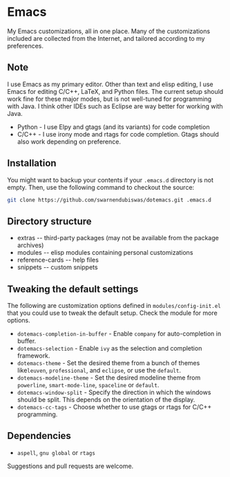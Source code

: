 # Emacs

My Emacs customizations, all in one place. Many of the customizations included are collected from the Internet, and tailored according to my preferences.

## Note

I use Emacs as my primary editor. Other than text and elisp editing, I use Emacs for editing C/C++, LaTeX, and Python files. The current setup should work fine for these major modes, but is not well-tuned for programming with Java. I think other IDEs such as Eclipse are way better for working with Java.

* Python - I use Elpy and gtags (and its variants) for code completion
* C/C++ - I use irony mode and rtags for code completion. Gtags should also work depending on preference.

## Installation

You might want to backup your contents if your `.emacs.d` directory is not empty. Then, use the following command to checkout the source:

```Bash
git clone https://github.com/swarnendubiswas/dotemacs.git .emacs.d
```

## Directory structure

* extras -- third-party packages (may not be available from the package archives)
* modules -- elisp modules containing personal customizations
* reference-cards -- help files
* snippets -- custom snippets

## Tweaking the default settings

The following are customization options defined in `modules/config-init.el` that you could use to tweak the default setup. Check the module for more options.

* `dotemacs-completion-in-buffer` - Enable `company` for auto-completion in buffer.
* `dotemacs-selection` - Enable `ivy` as the selection and completion framework.
* `dotemacs-theme` - Set the desired theme from a bunch of themes like`leuven`, `professional`, and `eclipse`, or use the `default`.
* `dotemacs-modeline-theme` - Set the desired modeline theme from `powerline`, `smart-mode-line`, `spaceline` or `default`.
* `dotemacs-window-split` - Specify the direction in which the windows should be split. This depends on the orientation of the display.
* `dotemacs-cc-tags` - Choose whether to use gtags or rtags for C/C++ programming.

## Dependencies

* `aspell`, `gnu global` or `rtags`

Suggestions and pull requests are welcome.
